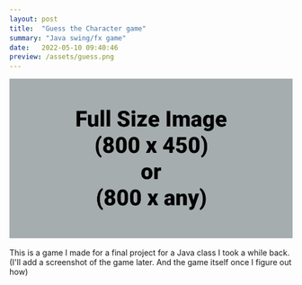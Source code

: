 ```yaml
---
layout: post
title:  "Guess the Character game"
summary: "Java swing/fx game"
date:   2022-05-10 09:40:46
preview: /assets/guess.png
---
```


![Picture 1](/assets/fullsize.png)

This is a game I made for a final project for a Java class I took a while back. (I'll add a screenshot of the game later. And the game itself once I figure out how)
